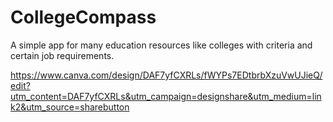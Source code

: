 # CollegeCompass
A simple app for many education resources like colleges with criteria
and certain job requirements.

https://www.canva.com/design/DAF7yfCXRLs/fWYPs7EDtbrbXzuVwUJieQ/edit?utm_content=DAF7yfCXRLs&utm_campaign=designshare&utm_medium=link2&utm_source=sharebutton
